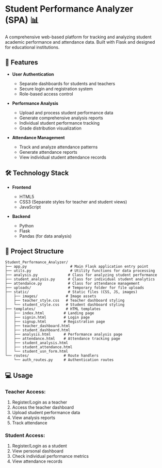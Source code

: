 # Student Performance Analyzer (SPA) 📊

A comprehensive web-based platform for tracking and analyzing student academic performance and attendance data. Built with Flask and designed for educational institutions.

## 🌟 Features

- **User Authentication**
  - Separate dashboards for students and teachers
  - Secure login and registration system
  - Role-based access control

- **Performance Analysis**
  - Upload and process student performance data
  - Generate comprehensive analysis reports
  - Individual student performance tracking
  - Grade distribution visualization

- **Attendance Management**
  - Track and analyze attendance patterns
  - Generate attendance reports
  - View individual student attendance records

## 🛠️ Technology Stack

- **Frontend**
  - HTML5
  - CSS3 (Separate styles for teacher and student views)
  - JavaScript

- **Backend**
  - Python
  - Flask
  - Pandas (for data analysis)

## 📁 Project Structure

```
Student_Performance_Analyzer/
├── app.py                    # Main Flask application entry point
├── utils.py                  # Utility functions for data processing
├── analysis.py              # Class for analyzing student performance
├── student_analysis.py      # Class for individual student analytics
├── attendance.py            # Class for attendance management
├── uploads/                 # Temporary folder for file uploads
├── static/                  # Static files (CSS, JS, images)
│   ├── images/             # Image assets
│   ├── teacher_style.css   # Teacher dashboard styling
│   └── student_style.css   # Student dashboard styling
├── templates/              # HTML templates
│   ├── index.html         # Landing page
│   ├── signin.html        # Login page
│   ├── signup.html        # Registration page
│   ├── teacher_dashboard.html
│   ├── student_dashboard.html
│   ├── analysis.html      # Performance analysis page
│   ├── attendance.html    # Attendance tracking page
│   ├── student_analysis.html
│   ├── student_attendance.html
│   └── student_usn_form.html
└── routes/                # Route handlers
    └── auth_routes.py     # Authentication routes
```

## 💻 Usage

### Teacher Access:
1. Register/Login as a teacher
2. Access the teacher dashboard
3. Upload student performance data
4. View analysis reports
5. Track attendance

### Student Access:
1. Register/Login as a student
2. View personal dashboard
3. Check individual performance metrics
4. View attendance records
